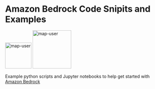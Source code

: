 # Amazon Bedrock Code Snipits and Examples

<img width="85" alt="map-user" src="https://img.shields.io/badge/views-483-green"> <img width="125" alt="map-user" src="https://img.shields.io/badge/unique visits-037-green">

Example python scripts and Jupyter notebooks to help get started with [Amazon Bedrock](https://aws.amazon.com/bedrock/)
